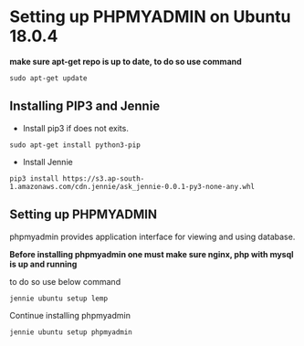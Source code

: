 # Setting up PHPMYADMIN on Ubuntu 18.0.4

**make sure apt-get repo is up to date, to do so use command**

```	
sudo apt-get update 
```

## Installing PIP3 and Jennie
- Install pip3 if does not exits.

```
sudo apt-get install python3-pip
```

- Install Jennie
```commandline
pip3 install https://s3.ap-south-1.amazonaws.com/cdn.jennie/ask_jennie-0.0.1-py3-none-any.whl
```

## Setting up PHPMYADMIN

phpmyadmin provides application interface for viewing and using database.

**Before installing phpmyadmin one must make sure nginx, php with mysql is up and running**

to do so use below command
```
jennie ubuntu setup lemp
```

Continue installing phpmyadmin
```
jennie ubuntu setup phpmyadmin
```
